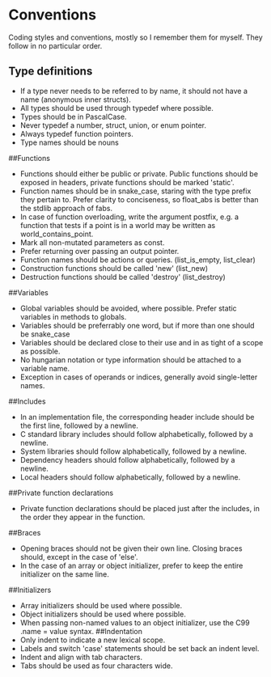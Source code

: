 # Conventions

Coding styles and conventions, mostly so I remember them for myself. They follow in no particular order.

## Type definitions

- If a type never needs to be referred to by name, it should not have a name (anonymous inner structs).
- All types should be used through typedef where possible.
- Types should be in PascalCase.
- Never typedef a number, struct, union, or enum pointer.
- Always typedef function pointers.
- Type names should be nouns

##Functions

- Functions should either be public or private. Public functions should be exposed in headers, private functions should be marked 'static'.
- Function names should be in snake_case, staring with the type prefix they pertain to. Prefer clarity to conciseness, so float_abs is better than the stdlib approach of fabs.
- In case of function overloading, write the argument postfix, e.g. a function that tests if a point is in a world may be written as world_contains_point.
- Mark all non-mutated parameters as const.
- Prefer returning over passing an output pointer.
- Function names should be actions or queries. (list_is_empty, list_clear)
- Construction functions should be called 'new' (list_new)
- Destruction functions should be called 'destroy' (list_destroy)

##Variables

- Global variables should be avoided, where possible. Prefer static variables in methods to globals.
- Variables should be preferrably one word, but if more than one should be snake_case
- Variables should be declared close to their use and in as tight of a scope as possible.
- No hungarian notation or type information should be attached to a variable name.
- Exception in cases of operands or indices, generally avoid single-letter names.

##Includes

- In an implementation file, the corresponding header include should be the first line, followed by a newline.
- C standard library includes should follow alphabetically, followed by a newline.
- System libraries should follow alphabetically, followed by a newline.
- Dependency headers should follow alphabetically, followed by a newline.
- Local headers should follow alphabetically, followed by a newline.

##Private function declarations

- Private function declarations should be placed just after the includes, in the order they appear in the function.

##Braces

- Opening braces should not be given their own line. Closing braces should, except in the case of 'else'. 
- In the case of an array or object initializer, prefer to keep the entire initializer on the same line.

##Initializers

- Array initializers should be used where possible.
- Object initializers should be used where possible.
- When passing non-named values to an object initializer, use the C99 .name = value syntax.
##Indentation
- Only indent to indicate a new lexical scope.
- Labels and switch 'case' statements should be set back an indent level.
- Indent and align with tab characters. 
- Tabs should be used as four characters wide.
